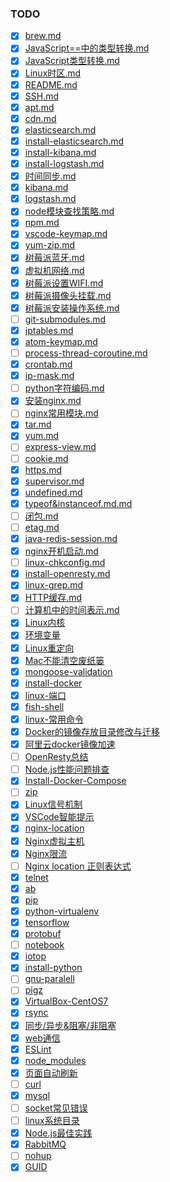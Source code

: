 ### TODO

-	[x] [brew.md](brew.md)
-	[x] [JavaScript==中的类型转换.md](JavaScript==中的类型转换.md)
-	[x] [JavaScript类型转换.md](JavaScript类型转换.md)
-	[x] [Linux时区.md](Linux时区.md)
-	[x] [README.md](README.md)
-	[x] [SSH.md](SSH.md)
-	[x] [apt.md](apt.md)
-	[x] [cdn.md](cdn.md)
-	[x] [elasticsearch.md](elasticsearch.md)
-	[x] [install-elasticsearch.md](install-elasticsearch.md)
-	[x] [install-kibana.md](install-kibana.md)
-	[x] [install-logstash.md](install-logstash.md)
-	[x] [时间同步.md](时间同步.md)
-	[x] [kibana.md](kibana.md)
-	[x] [logstash.md](logstash.md)
-	[x] [node模块查找策略.md](node模块查找策略.md)
-	[x] [npm.md](npm.md)
-	[x] [vscode-keymap.md](vscode-keymap.md)
-	[x] [yum-zip.md](yum-zip.md)
-	[x] [树莓派蓝牙.md](树莓派蓝牙.md)
-	[x] [虚拟机网络.md](虚拟机网络.md)
-	[x] [树莓派设置WIFI.md](树莓派设置WIFI.md)
-	[x] [树莓派摄像头挂载.md](树莓派摄像头挂载.md)
-	[x] [树莓派安装操作系统.md](树莓派安装操作系统.md)
-	[ ] [git-submodules.md](git-submodules.md)
-	[x] [iptables.md](iptables.md)
-	[x] [atom-keymap.md](atom-keymap.md)
-	[ ] [process-thread-coroutine.md](process-thread-coroutine.md)
-	[x] [crontab.md](crontab.md)
-	[x] [ip-mask.md](ip-mask.md)
-	[ ] [python字符编码.md](python字符编码.md)
-	[x] [安装nginx.md](安装nginx.md)
-	[ ] [nginx常用模块.md](nginx常用模块.md)
-	[x] [tar.md](tar.md)
-	[x] [yum.md](yum.md)
-	[ ] [express-view.md](express-view.md)
-	[ ] [cookie.md](cookie.md)
-	[x] [https.md](https.md)
-	[x] [supervisor.md](supervisor.md)
-	[x] [undefined.md](undefined.md)
-	[x] [typeof&instanceof.md.md](typeof&instanceof.md.md)
-	[ ] [闭包.md](闭包.md)
-	[ ] [etag.md](etag.md)
-	[x] [java-redis-session.md](java-redis-session.md)
-	[x] [nginx开机启动.md](nginx开机启动.md)
-	[ ] [linux-chkconfig.md](linux-chkconfig.md)
-	[x] [install-openresty.md](install-openresty.md)
-	[x] [linux-grep.md](linux-grep.md)
-	[x] [HTTP缓存.md](http-cache.md)
-	[ ] [计算机中的时间表示.md](计算机中的时间表示.md)
-	[x] [Linux内核](linux-kernel.md)
-	[x] [环境变量](环境变量.md)
-	[x] [Linux重定向](Linux重定向.md)
-	[x] [Mac不能清空废纸篓](Mac不能清空废纸篓.md)
-	[x] [mongoose-validation](mongoose-validation.md)
-	[x] [install-docker](install-docker.md)
-	[x] [linux-端口](linux-端口.md)
-	[x] [fish-shell](fish-shell.md)
-	[x] [linux-常用命令](linux-常用命令.md)
-	[x] [Docker的镜像存放目录修改与迁移](Docker的镜像存放目录修改与迁移.md)
-	[x] [阿里云docker镜像加速](阿里云docker镜像加速.md)
-	[ ] [OpenResty总结](OpenResty总结.md)
-	[ ] [Node.js性能问题排查](Node.js性能问题排查.md)
-	[x] [Install-Docker-Compose](Install-Docker-Compose.md)
-	[ ] [zip](zip.md)
-	[x] [Linux信号机制](http://t.cn/RfGBh0H)
-	[x] [VSCode智能提示](http://t.cn/Rftexm0)
-	[x] [nginx-location](nginx-location.md)
-	[x] [Nginx虚拟主机](nginx-virtual-host.md)
-	[x] [Nginx限流](nginx-http-limit.md)
-	[ ] [Nginx location 正则表达式](nginx-location-regexp.md)  
-	[x] [telnet](telnet.md)  
-	[x] [ab](ab.md)  
-	[x] [pip](pip.md)
-	[x] [python-virtualenv](python-virtualenv.md)
-	[x] [tensorflow](tensorflow.md)
-	[x] [protobuf](protobuf.md)
-	[ ] [notebook](notebook.md)
-	[x] [iotop](iotop.md)
-	[x] [install-python](install-python.md)
-	[ ] [gnu-paralell](gnu-paralell.md)
-	[ ] [pigz](pigz.md)
-	[x] [VirtualBox-CentOS7](VirtualBox-CentOS7.md)
-	[x] [rsync](rsync.md)
-	[x] [同步/异步&阻塞/非阻塞](synchronousVSasynchronous&blockingVSnon-blocking.md)
-	[x] [web通信](web-messaging.md)
-	[x] [ESLint](eslint.md)
-	[x] [node_modules](node_modules.md)
-	[x] [页面自动刷新](page-auto-refresh.md)
-	[ ] [curl](curl.md)
-	[x] [mysql](mysql.md)
-	[ ] [socket常见错误](socket-error.md)
-	[ ] [linux系统目录](linux-system-directory.md)
-	[x] [Node.js最佳实践](nodejs-best-practice.md)
-   [x] [RabbitMQ](rabbitmq.md)
-   [ ] [nohup](nohup.md)
-   [x] [GUID](GUID.md)
